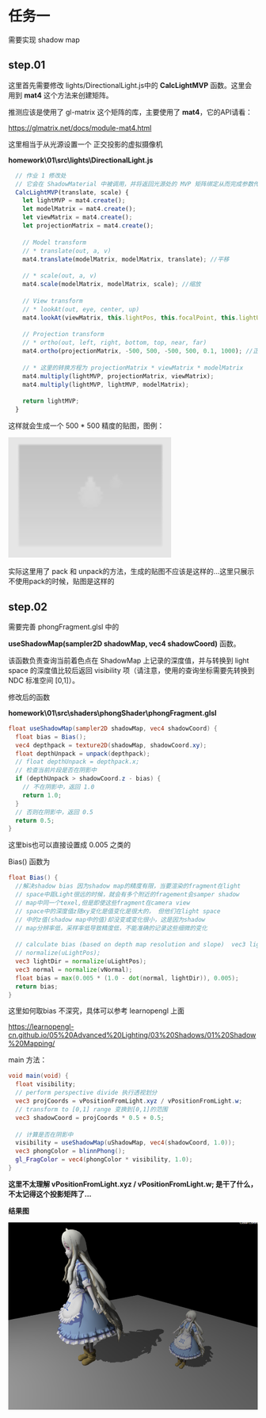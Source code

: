 # 任务一

需要实现 shadow map



## step.01

这里首先需要修改 lights/DirectionalLight.js中的 **CalcLightMVP** 函数。这里会用到 **mat4** 这个方法来创建矩阵。

推测应该是使用了 gl-matrix 这个矩阵的库，主要使用了 **mat4**，它的API请看：

https://glmatrix.net/docs/module-mat4.html



这里相当于从光源设置一个 正交投影的虚拟摄像机

**homework\01\src\lights\DirectionalLight.js**

```javascript
  // 作业 1 修改处
  // 它会在 ShadowMaterial 中被调用，并将返回光源处的 MVP 矩阵绑定从而完成参数传递过程。
  CalcLightMVP(translate, scale) {
    let lightMVP = mat4.create();
    let modelMatrix = mat4.create();
    let viewMatrix = mat4.create();
    let projectionMatrix = mat4.create();

    // Model transform
    // * translate(out, a, v)
    mat4.translate(modelMatrix, modelMatrix, translate); //平移

    // * scale(out, a, v)
    mat4.scale(modelMatrix, modelMatrix, scale); //缩放

    // View transform
    // * lookAt(out, eye, center, up)
    mat4.lookAt(viewMatrix, this.lightPos, this.focalPoint, this.lightUp); //Camera的lookup矩阵

    // Projection transform
    // * ortho(out, left, right, bottom, top, near, far)
    mat4.ortho(projectionMatrix, -500, 500, -500, 500, 0.1, 1000); //正交投影

    // * 这里的转换方程为 projectionMatrix * viewMatrix * modelMatrix
    mat4.multiply(lightMVP, projectionMatrix, viewMatrix);
    mat4.multiply(lightMVP, lightMVP, modelMatrix);

    return lightMVP;
  }
```



这样就会生成一个 500 * 500 精度的贴图，图例：

![image-20211221205039859](README/image-20211221205039859.png)

实际这里用了 pack 和 unpack的方法，生成的贴图不应该是这样的...这里只展示不使用pack的时候，贴图是这样的



## step.02

需要完善 phongFragment.glsl 中的 

**useShadowMap(sampler2D shadowMap, vec4 shadowCoord)** 函数。

该函数负责查询当前着色点在 ShadowMap 上记录的深度值，并与转换到 light space 的深度值比较后返回 visibility 项（请注意，使用的查询坐标需要先转换到 NDC 标准空间 [0,1]）。



修改后的函数

**homework\01\src\shaders\phongShader\phongFragment.glsl**

```glsl
float useShadowMap(sampler2D shadowMap, vec4 shadowCoord) {
  float bias = Bias();
  vec4 depthpack = texture2D(shadowMap, shadowCoord.xy);
  float depthUnpack = unpack(depthpack);
  // float depthUnpack = depthpack.x;
  // 检查当前片段是否在阴影中
  if (depthUnpack > shadowCoord.z - bias) {
    // 不在阴影中，返回 1.0
    return 1.0;
  }
  // 否则在阴影中，返回 0.5
  return 0.5;
}
```

这里bis也可以直接设置成 0.005 之类的



Bias() 函数为

```glsl
float Bias() {
  //解决shadow bias 因为shadow map的精度有限，当要渲染的fragment在light
  // space中距Light很远的时候，就会有多个附近的fragement会samper shadow
  // map中同一个texel,但是即使这些fragment在camera view
  // space中的深度值z随xy变化是值变化是很大的， 但他们在light space
  // 中的z值(shadow map中的值)却没变或变化很小，这是因为shadow
  // map分辨率低，采样率低导致精度低，不能准确的记录这些细微的变化

  // calculate bias (based on depth map resolution and slope)  vec3 lightDir =
  // normalize(uLightPos);
  vec3 lightDir = normalize(uLightPos);
  vec3 normal = normalize(vNormal);
  float bias = max(0.005 * (1.0 - dot(normal, lightDir)), 0.005);
  return bias;
}
```

这里如何取bias 不深究，具体可以参考 learnopengl 上面

https://learnopengl-cn.github.io/05%20Advanced%20Lighting/03%20Shadows/01%20Shadow%20Mapping/



main 方法：

```glsl
void main(void) {
  float visibility;
  // perform perspective divide 执行透视划分
  vec3 projCoords = vPositionFromLight.xyz / vPositionFromLight.w;
  // transform to [0,1] range 变换到[0,1]的范围
  vec3 shadowCoord = projCoords * 0.5 + 0.5;
    
  // 计算是否在阴影中
  visibility = useShadowMap(uShadowMap, vec4(shadowCoord, 1.0));
  vec3 phongColor = blinnPhong();
  gl_FragColor = vec4(phongColor * visibility, 1.0);
}
```

**这里不太理解 vPositionFromLight.xyz / vPositionFromLight.w; 是干了什么，不太记得这个投影矩阵了...**



**结果图**

![image-20211221213343879](README/image-20211221213343879.png)
